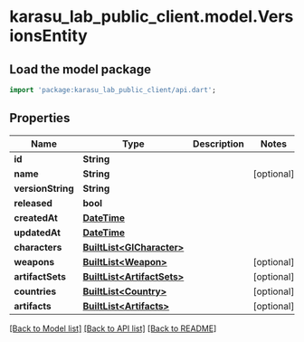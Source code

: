 # karasu_lab_public_client.model.VersionsEntity

## Load the model package
```dart
import 'package:karasu_lab_public_client/api.dart';
```

## Properties
Name | Type | Description | Notes
------------ | ------------- | ------------- | -------------
**id** | **String** |  | 
**name** | **String** |  | [optional] 
**versionString** | **String** |  | 
**released** | **bool** |  | 
**createdAt** | [**DateTime**](DateTime.md) |  | 
**updatedAt** | [**DateTime**](DateTime.md) |  | 
**characters** | [**BuiltList&lt;GICharacter&gt;**](GICharacter.md) |  | 
**weapons** | [**BuiltList&lt;Weapon&gt;**](Weapon.md) |  | [optional] 
**artifactSets** | [**BuiltList&lt;ArtifactSets&gt;**](ArtifactSets.md) |  | [optional] 
**countries** | [**BuiltList&lt;Country&gt;**](Country.md) |  | [optional] 
**artifacts** | [**BuiltList&lt;Artifacts&gt;**](Artifacts.md) |  | [optional] 

[[Back to Model list]](../README.md#documentation-for-models) [[Back to API list]](../README.md#documentation-for-api-endpoints) [[Back to README]](../README.md)


